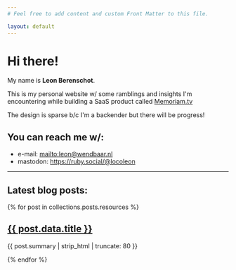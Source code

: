 ```yaml
---
# Feel free to add content and custom Front Matter to this file.

layout: default
---
```


# Hi there!

My name is **Leon Berenschot**.

This is my personal website w/ some ramblings and insights I'm encountering while building a SaaS product called [Memoriam.tv](https://www.memoriam.tv)

The design is sparse b/c I'm a backender but there will be progress!

## You can reach me w/:

- e-mail: <mailto:leon@wendbaar.nl>
- mastodon: <https://ruby.social/@locoleon>

---

## Latest blog posts:

{% for post in collections.posts.resources %}
<article>
  <a href="{{ post.relative_url }}"><h2>{{ post.data.title }}</h2></a>
  <p>{{ post.summary | strip_html | truncate: 80 }}</p>
</article>
{% endfor %}

